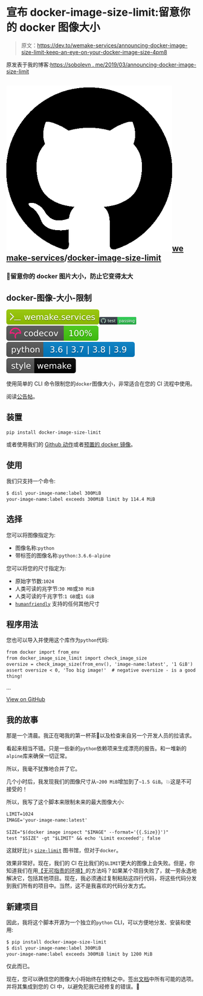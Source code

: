 # 宣布 docker-image-size-limit:留意你的 docker 图像大小

> 原文：<https://dev.to/wemake-services/announcing-docker-image-size-limit-keep-an-eye-on-your-docker-image-size-4pm8>

原发表于我的博客:[https://sobolevn . me/2019/03/announcing-docker-image-size-limit](https://sobolevn.me/2019/03/announcing-docker-image-size-limit)

## ![GitHub logo](img/a73f630113876d78cff79f59c2125b24.png)[we make-services](https://github.com/wemake-services)/[docker-image-size-limit](https://github.com/wemake-services/docker-image-size-limit)

### 🐳留意你的 docker 图片大小，防止它变得太大

<article class="markdown-body entry-content container-lg" itemprop="text">

# docker-图像-大小-限制

[![wemake.services](img/e779a35745bf1bc131027b7712420e90.png)](https://wemake.services)[![Build status](img/becc03c0d544ec5c4088f4ac53d5fba1.png)](https://github.com/wemake-services/docker-image-size-limit/actions?query=workflow%3Atest)[![codecov](img/d1372b2363c9f9e15357c84561abf695.png)](https://codecov.io/gh/wemake-services/docker-image-size-limit)[![Python Version](img/2be3c9f4c6d1d449dcd5a932a829463f.png)](https://pypi.org/project/docker-image-size-limit/)[![wemake-python-styleguide](img/29fd18d70d1bbea101ed0c3c08584cba.png)](https://github.com/wemake-services/wemake-python-styleguide)

使用简单的 CLI 命令限制您的`docker`图像大小，非常适合在您的 CI 流程中使用。

阅读[公告帖](https://sobolevn.me/2019/03/announcing-docker-image-size-limit)。

## 装置

```
pip install docker-image-size-limit
```

或者使用我们的 [Github 动作](https://github.com/wemake-services/docker-image-size-limit#github-action)或者[预置的 docker 镜像](https://github.com/wemake-services/docker-image-size-limit#docker-image)。

## 使用

我们只支持一个命令:

```
$ disl your-image-name:label 300MiB
your-image-name:label exceeds 300MiB limit by 114.4 MiB
```

## 选择

您可以将图像指定为:

*   图像名称:`python`
*   带标签的图像名称:`python:3.6.6-alpine`

您可以将您的尺寸指定为:

*   原始字节数:`1024`
*   人类可读的兆字节:`30 MB`或`30 MiB`
*   人类可读的千兆字节:`1 GB`或`1 GiB`
*   [`humanfriendly`](https://humanfriendly.readthedocs.io/en/latest/api.html#humanfriendly.parse_size) 支持的任何其他尺寸

## 程序用法

您也可以导入并使用这个库作为`python`代码:

```
from docker import from_env
from docker_image_size_limit import check_image_size
oversize = check_image_size(from_env(), 'image-name:latest', '1 GiB')
assert oversize < 0, 'Too big image!'  # negative oversize - is a good thing!
```

…

</article>

[View on GitHub](https://github.com/wemake-services/docker-image-size-limit)

## 我的故事

那是一个清晨。我正在喝我的第一杯茶🍵以及检查来自另一个开发人员的拉请求。

看起来相当不错。只是一些新的`python`依赖项来生成漂亮的报告。和一堆新的`alpine`库来确保一切正常。

所以，我毫不犹豫地合并了它。

几个小时后，我发现我们的图像尺寸从`~200 MiB`增加到了`~1.5 GiB`。💥这是不可接受的！

所以，我写了这个脚本来限制未来的最大图像大小:

```
LIMIT=1024
IMAGE='your-image-name:latest'

SIZE="$(docker image inspect "$IMAGE" --format='{{.Size}}')"
test "$SIZE" -gt "$LIMIT" && echo 'Limit exceeded'; false 
```

这就好比`js` [`size-limit`](https://github.com/ai/size-limit) 图书馆，但对于`docker`。

效果非常好。现在，我们的 CI 在比我们的`$LIMIT`更大的图像上会失败。但是，你知道我们在用[【无可指责的环境】](https://sobolevn.me/2018/12/blameless-environment)的方法吗？如果某个项目失败了，就一劳永逸地解决它，包括其他项目。现在，我必须通过复制粘贴这四行代码，将这些代码分发到我们所有的项目中。当然，这不是我喜欢的代码分发方式。

## 新建项目

因此，我将这个脚本开源为一个独立的`python` CLI，可以方便地分发、安装和使用:

```
$ pip install docker-image-size-limit
$ disl your-image-name:label 300MiB
your-image-name:label exceeds 300MiB limit by 1200 MiB 
```

仅此而已。

现在，您可以确信您的图像大小将始终在控制之中。签出[文档](https://github.com/wemake-services/docker-image-size-limit)中所有可能的选项。并将其集成到您的 CI 中，以避免犯我已经修复的错误。🔧